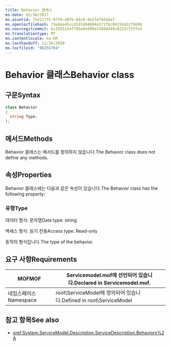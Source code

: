 ```yaml
---
title: Behavior 클래스
ms.date: 03/30/2017
ms.assetid: 75d117f5-87f9-40fb-84c6-9e2fef6da6af
ms.openlocfilehash: 73edea45ccd1d1684604a571fbc0615da52f5686
ms.sourcegitcommit: bc293b14af795e0e999e3304dd40c0222cf2ffe4
ms.translationtype: MT
ms.contentlocale: ko-KR
ms.lasthandoff: 11/26/2020
ms.locfileid: "96255704"
---
```

# <a name="behavior-class"></a><span data-ttu-id="0db08-102">Behavior 클래스</span><span class="sxs-lookup"><span data-stu-id="0db08-102">Behavior class</span></span>

## <a name="syntax"></a><span data-ttu-id="0db08-103">구문</span><span class="sxs-lookup"><span data-stu-id="0db08-103">Syntax</span></span>  
  
```csharp
class Behavior  
{  
  string Type;  
};  
```  
  
## <a name="methods"></a><span data-ttu-id="0db08-104">메서드</span><span class="sxs-lookup"><span data-stu-id="0db08-104">Methods</span></span>  

 <span data-ttu-id="0db08-105">Behavior 클래스는 메서드를 정의하지 않습니다.</span><span class="sxs-lookup"><span data-stu-id="0db08-105">The Behavior class does not define any methods.</span></span>  
  
## <a name="properties"></a><span data-ttu-id="0db08-106">속성</span><span class="sxs-lookup"><span data-stu-id="0db08-106">Properties</span></span>  

 <span data-ttu-id="0db08-107">Behavior 클래스에는 다음과 같은 속성이 있습니다.</span><span class="sxs-lookup"><span data-stu-id="0db08-107">The Behavior class has the following property:</span></span>  
  
### <a name="type"></a><span data-ttu-id="0db08-108">유형</span><span class="sxs-lookup"><span data-stu-id="0db08-108">Type</span></span>  

 <span data-ttu-id="0db08-109">데이터 형식: 문자열</span><span class="sxs-lookup"><span data-stu-id="0db08-109">Data type: string</span></span>  
  
 <span data-ttu-id="0db08-110">액세스 형식: 읽기 전용</span><span class="sxs-lookup"><span data-stu-id="0db08-110">Access type: Read-only</span></span>  
  
 <span data-ttu-id="0db08-111">동작의 형식입니다.</span><span class="sxs-lookup"><span data-stu-id="0db08-111">The type of the behavior.</span></span>  
  
## <a name="requirements"></a><span data-ttu-id="0db08-112">요구 사항</span><span class="sxs-lookup"><span data-stu-id="0db08-112">Requirements</span></span>  
  
|<span data-ttu-id="0db08-113">MOF</span><span class="sxs-lookup"><span data-stu-id="0db08-113">MOF</span></span>|<span data-ttu-id="0db08-114">Servicemodel.mof에 선언되어 있습니다.</span><span class="sxs-lookup"><span data-stu-id="0db08-114">Declared in Servicemodel.mof.</span></span>|  
|---------|-----------------------------------|  
|<span data-ttu-id="0db08-115">네임스페이스</span><span class="sxs-lookup"><span data-stu-id="0db08-115">Namespace</span></span>|<span data-ttu-id="0db08-116">root\ServiceModel에 정의되어 있습니다.</span><span class="sxs-lookup"><span data-stu-id="0db08-116">Defined in root\ServiceModel</span></span>|  
  
## <a name="see-also"></a><span data-ttu-id="0db08-117">참고 항목</span><span class="sxs-lookup"><span data-stu-id="0db08-117">See also</span></span>

- <xref:System.ServiceModel.Description.ServiceDescription.Behaviors%2A>
